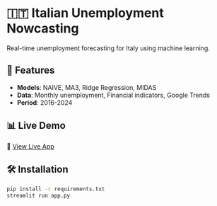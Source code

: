 # 🇮🇹 Italian Unemployment Nowcasting

Real-time unemployment forecasting for Italy using machine learning.

## 🚀 Features

- **Models**: NAIVE, MA3, Ridge Regression, MIDAS
- **Data**: Monthly unemployment, Financial indicators, Google Trends
- **Period**: 2016-2024

## 📊 Live Demo

🔗 [View Live App](https://YOUR-APP-URL.streamlit.app)

## 🛠️ Installation
```bash
pip install -r requirements.txt
streamlit run app.py
